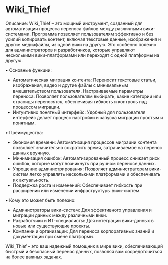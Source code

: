 # Wiki_Thief

Описание:
Wiki_Thief – это мощный инструмент, созданный для автоматизации процесса переноса файлов между различными вики-системами. Программа позволяет пользователям эффективно и без усилий копировать контент, включая текстовые данные, изображения и другие медиафайлы, из одной вики на другую. Это особенно полезно для администраторов и разработчиков, которые управляют несколькими вики-платформами или переходят с одной платформы на другую.

• Основные функции:

- Автоматическая миграция контента: Переносит текстовые статьи, изображения, видео и другие файлы с минимальным вмешательством пользователя.
Настраиваемые параметры переноса: Позволяет пользователям выбирать, какие категории или страницы переносятся, обеспечивая гибкость и контроль над процессом миграции.
- Интуитивно понятный интерфейс: Удобный для пользователя интерфейс делает процесс настройки и запуска миграции простым и понятным.

• Преимущества:

- Экономия времени: Автоматизация процессов миграции контента позволяет значительно сократить время, затрачиваемое на перенос данных вручную.
- Минимизация ошибок: Автоматизированный процесс снижает риск ошибок, которые могут возникнуть при ручном переносе данных.
- Упрощение администрирования: Позволяет администраторам вики-систем легко управлять несколькими платформами и обеспечивать их актуальность.
- Поддержка роста и изменений: Обеспечивает гибкость при расширении или изменении инфраструктуры вики-систем.

• Кому это может быть полезно:

- Администраторы вики-систем: Для эффективного управления и миграции данных между различными вики.
- Разработчики и ИТ-специалисты: Для интеграции вики-данных в новые или существующие проекты.
- Компании и организации: Для переноса корпоративных знаний и документации при смене платформы.

Wiki_Thief – это ваш надежный помощник в мире вики, обеспечивающий быстрый и безопасный перенос данных, позволяя вам сосредоточиться на более важных задачах.
